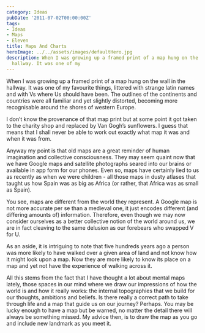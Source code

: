 ```yaml
---
category: Ideas
pubDate: '2011-07-02T00:00:00Z'
tags:
- Ideas
- Maps
- Eleven
title: Maps And Charts
heroImage: ../../assets/images/defaultHero.jpg
description: When I was growing up a framed print of a map hung on the wall in the
  hallway. It was one of my
---
```

When I was growing up a framed print of a map hung on the wall in the hallway. It was one of my favourite things, littered with strange latin names and with Vs where Us should have been. The outlines of the continents and countries were all familiar and yet slightly distorted, becoming more recognisable around the shores of western Europe.

I don’t know the provenance of that map print but at some point it got taken to the charity shop and replaced by Van Gogh’s sunflowers. I guess that means that I shall never be able to work out exactly what map it was and when it was from. 

Anyway my point is that old maps are a great reminder of human imagination and collective consciousness. They may seem quaint now that we have Google maps and satellite photographs seared into our brains or available in app form for our phones. Even so, maps have certainly lied to us as recently as when we were children - all those maps in dusty atlases that taught us how Spain was as big as Africa (or rather, that Africa was as small as Spain).

You see, maps are different from the world they represent. A Google map is not more accurate per se than a medieval one, it just encodes different (and differing amounts of) information. Therefore, even though we may now consider ourselves as a better collective notion of the world around us, we are in fact cleaving to the same delusion as our forebears who swapped V for U.

As an aside, it is intriguing to note that five hundreds years ago a person was more likely to have walked over a given area of land and not know how it might look upon a map. Now they are more likely to know its place on a map and yet not have the experience of walking across it.

All this stems from the fact that I have thought a lot about mental maps lately, those spaces in our mind where we draw our impressions of how the world is and how it really works: the internal topographies that we build for our thoughts, ambitions and beliefs. Is there really a correct path to take through life and a map that guide us on our journey? Perhaps. You may be lucky enough to have a map but be warned, no matter the detail there will always be something missed. My advice then, is to draw the map as you go and include new landmark as you meet it.